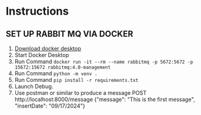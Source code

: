 # Instructions

## SET UP RABBIT MQ VIA DOCKER

1. [Download docker desktop](https://www.docker.com/products/docker-desktop/)
2. Start Docker Desktop
3. Run Command `docker run -it --rm --name rabbitmq -p 5672:5672 -p 15672:15672 rabbitmq:4.0-management`
4. Run Command `python -m venv .`
5. Run Command `pip install -r requirements.txt`
6. Launch Debug. 
7. Use postman or similar to produce a message POST http://localhost:8000/message {"message": "This is the first message", "insertDate": "09/17/2024"}
